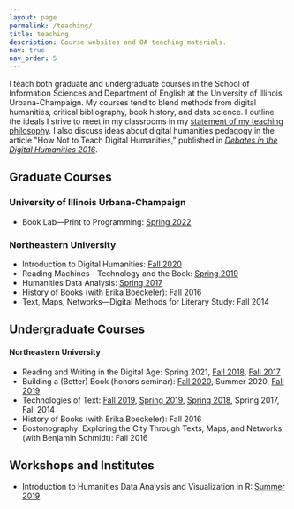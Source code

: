 ```yaml
---
layout: page
permalink: /teaching/
title: teaching
description: Course websites and OA teaching materials.
nav: true
nav_order: 5
---
```


I teach both graduate and undergraduate courses in the School of Information Sciences and Department of English at the University of Illinois Urbana-Champaign. My courses tend to blend methods from digital humanities, critical bibliography, book history, and data science. I outline the ideals I strive to meet in my classrooms in my [statement of my teaching philosophy](https://ryancordell.org/statements#teaching). I also discuss ideas about digital humanities pedagogy in the article "How Not to Teach Digital Humanities," published in [*Debates in the Digital Humanities 2016*](http://dhdebates.gc.cuny.edu/debates/text/87). 

## Graduate Courses

### University of Illinois Urbana-Champaign

+ Book Lab—Print to Programming: [Spring 2022](https://s22bl.ryancordell.org/)

### Northeastern University

+ Introduction to Digital Humanities: [Fall 2020](https://f20idh.ryancordell.org)
+ Reading Machines—Technology and the Book: [Spring 2019](https://s19rm.ryancordell.org/)
+ Humanities Data Analysis: [Spring 2017](https://web.archive.org/web/20181206062051/http://s17hda.ryancordell.org/)
+ History of Books (with Erika Boeckeler): Fall 2016
+ Text, Maps, Networks—Digital Methods for Literary Study: Fall 2014

## Undergraduate Courses

#### Northeastern University

+ Reading and Writing in the Digital Age: Spring 2021, [Fall 2018](https://f18rwda.ryancordell.org/), [Fall 2017](http://f17rwda.ryancordell.org)
+ Building a (Better) Book (honors seminar): [Fall 2020](https://f20bbb.ryancordell.org), Summer 2020, [Fall 2019](https://f19bbb.ryancordell.org/)
+ Technologies of Text: [Fall 2019](https://f19tot.ryancordell.org), [Spring 2019](https://s19tot.ryancordell.org), [Spring 2018](https://s18tot.ryancordell.org), Spring 2017, Fall 2014
+ History of Books (with Erika Boeckeler): Fall 2016
+ Bostonography: Exploring the City Through Texts, Maps, and Networks (with Benjamin Schmidt): Fall 2016

## Workshops and Institutes

+ Introduction to Humanities Data Analysis and Visualization in R: [Summer 2019](https://github.com/rccordell/DHSI-HDA)